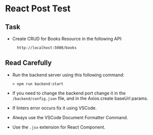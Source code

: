 # React Post Test

## Task

- Create CRUD for Books Resource in the following API:

  ```
    http://localhost:5000/books
  ```

## Read Carefully

- Run the backend server using this following command:

  ```shell
  > npm run backend:start
  ```
- If you need to change the backend port change it in the ```/backend/config.json``` file, and in the Axios.create baseUrl params.
- If linters error occurs fix it using VSCode.
- Always use the VSCode Document Formatter Command.
- Use the ```.jsx``` extension for React Component.
